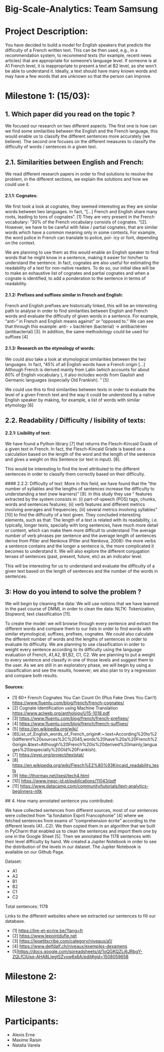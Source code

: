 # Big-Scale-Analytics: Team Samsung

# Project Description: 

You have decided to build a
model for English speakers that predicts the difficulty of a French written text. This can be then
used, e.g., in a recommendation system, to recommend texts (for example, recent news articles)
that are appropriate for someone’s language level. If someone is at A1 French level, it is
inappropriate to present a text at B2 level, as she won’t be able to understand it. Ideally, a text
should have many known words and may have a few words that are unknown so that the person
can improve.

# Milestone 1: (15/03): 

## 1. Which paper did you read on the topic ? 

We focused our research on two different aspects. The first one is how can we find some similarities between the English and the French language, this would enable us to classify the different sentences more accurately (we believe). The second one focuses on the different measures to classify the difficulty of words / sentences in a given text. 

## 2.1. Similarities between English and French: 

We read different research papers in order to find solutions to resolve the problem, in the different sections, we explain the solutions and how we could use it. 

#### 2.1.1: Cognates: 
We first took a look at cognates, they seemed interesting as they are similar words between two languages. In fact, “[…] French and English share many roots, leading to tons of cognates”. [1] They are very present in the French vocabulary: “30% of the French vocabulary consists of cognates. “[2]. However, we have to be careful with false / partial cognates, that are similar words which have a common meaning only in some contexts. For example, the word police in French can translate to police, pol- icy or font, depending on the context. 

We are planning to use them as this would enable an English speaker to find words that he might know in a sentence, making it easier for him/her to understand the sentence. In fact, cognates are also useful for estimating the readability of a text for non-native readers. To do so, our initial idea will be to make an exhaustive list of cognates and partial cognates and when a cognate is identified, to add a ponderation to the sentence in terms of readability. 

#### 2.1.2: Prefixes and suffixes similar in French and English: 
French and English prefixes are historically linked, this will be an interesting path to analyse in order to find similarities between English and French words and evaluate the difficulty of given words in a sentence.  For example, “anti-“ in French and English means against” or “opposed to.” We can see that through this example: anti- + bactérien (bacterial) → antibactérien (antibacterial) [3]. In addition, the same methodology could be used for suffixes [4]

#### 2.1.3: Research on the etymology of words: 
We could also take a look at etymological similarities between the two languages. In fact, “45% of all English words have a French origin [...] Although French is derived mainly from Latin (which accounts for about 60% of English vocabulary ), it also includes words from Gaulish and Germanic languages (especially Old Frankish). ” [5] 

We could use this to find similarities between texts in order to evaluate the level of a given French text and the way it could be understood by a native English speaker by making, for example, a list of words with similar etymology [6]

## 2.2. Readability / Difficulty / lisibility of texts: 

#### 2.2.1: Lisibility of text: 
We have found a Python library [7] that returns the Flesch-Kincaid Grade of a given text in French. In fact, the Flesch-Kincaid Grade is based on a calculation based on the length of the word and the length of the sentence and gives a weight on this Sentence (or text in input). [8]. 

This would be interesting to find the level attributed to the different sentences in order to classify them correctly based on their difficulty. 

#### 2.2.2: Difficulty of text: 
More in this field, we have found that the  “the number of syllables and the lengths of sentences increase the difficulty to understanding a text (new learners)” [9]. 
In this study they use “ features extracted by the system consists in: (i) part-of-speech (POS) tags, chunks, words and sentences features; (ii) verb features and different metrics involving averages and frequencies; (iii) several metrics involving syllables” [10] to find the difficulty of a text given. They concluded interesting elements, such as that: 
The length of a text is related with its readability, i.e. typically, longer texts, specially with long sentences, have much more detail or content, which can make them more difficult to understand
The average number of verb phrases per sentence and the average length of sentences derive from Pitler and Nenkova (Pitler and Nenkova, 2008): the more verbs a sentence contains and the longer a sentence is, the more complicated it becomes to understand it. 
We will also explore the different conjugation tenses of sentences (past, present, future, etc) as an indicator level.

This will be interesting for us to understand and evaluate the difficulty of a given text based on the length of sentences and the number of the words in sentences. 


## 3: How do you intend to solve the problem ? 

We will begin by cleaning the data: We will use notions that we have learned in the past course of DMML in order to clean the data: NLTK: Tokenization, Stopword, text classification [11].

To create the model: we will browse through every sentence and extract the different words and compare them to our lists in order to find words with similar etymological, suffixes, prefixes, cognates. We could also calculate the different number of words and the lengths of sentences in order to evaluate its difficulty. We are planning to use classification in order to weight every sentence according to its difficulty using the language evaluation of French, A1,A2, B1,B2, C1, C2. We are planning to put a weight to every sentence and classify in one of those levels and suggest them to the user. As we are still in an exploratory phase, we will begin by using a classification and see the results, however, we also plan to try a regression and compare both results.  



#### Sources: 

- [1] 60+ French Cognates You Can Count On (Plus Fake Ones You Can’t)
 https://www.fluentu.com/blog/french/french-cognates/ 
- [2] Cognate Identification using Machine Translation https://www.aclweb.org/anthology/U15-1018.pdf 
- [3] https://www.fluentu.com/blog/french/french-prefixes/  
- [4] https://www.fluentu.com/blog/french/french-suffixes/  
- [5] https://en.wikipedia.org/wiki/
- [6]List_of_English_words_of_French_origin#:~:text=According%20to%20different%20sources%2C%2045,words%20have%20a%20French%20origin.&text=Although%20French%20is%20derived%20mainly,languages%20(especially%20Old%20Frankish).   
- [7] https://pypi.org/project/textstat/ 
- [8] https://en.wikipedia.org/wiki/Flesch%E2%80%93Kincaid_readability_tests  
- [9] http://thormay.net/lxesl/tech4.html 
- [10] https://www.inesc-id.pt/publications/11043/pdf  
- [11] https://www.datacamp.com/community/tutorials/text-analytics-beginners-nltk 


## 4. How many annotated sentence you contributed:  

We have collected sentences from different sources, most of our sentences were collected from “la fondation Esprit Francophonie” [4] where we fetched sentences from exams of “comprehension écrite” according to the different levels (A1…C2). We then copied them in an algorithm that we built in PyCharm that enabled us to clean the sentences and import them one by one in the Google Sheet [5]. Then we annotated the 1178 sentences with their level difficulty by hand. We created a Jupiter Notebook in order to see the distribution of the levels in our dataset. The Jupiter Notebook is available on our Github Page. 

Dataset:
- A1
- A2
- B1
- B2
- C1
- C2

Total sentences: 1178

Links to the different websites where we extracted our sentences to fill our database. 
- [1] https://lire-et-ecrire.be/?lang=fr 
- [2] https://www.lepointdufle.net 
- [3] https://lepetitscribe.com/category/niveaux/a1/ 
- [4] https://www.delfdalf.ch/niveaux/exemples-dexamens
- [5]https://docs.google.com/spreadsheets/d/1oQGKQZLj6JRbgY-ZQLfClUsq-AHA8LIegtSZvxw6s6A/edit#gid=1508059658 


# Milestone 2:

# Milestone 3: 

# Participants: 
- Alexis Erne
- Maxime Raisin
- Natalia Varela
 
